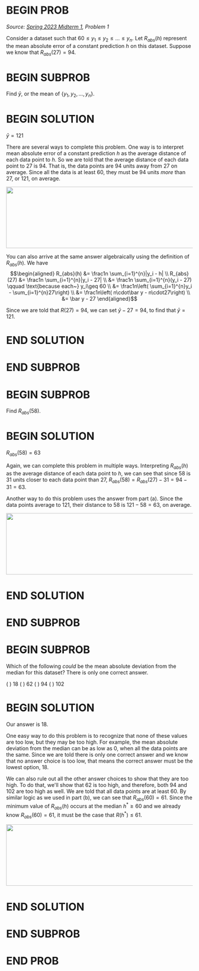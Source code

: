 # BEGIN PROB

<i>Source: [Spring 2023 Midterm 1](../sp23-midterm1/index.html), Problem 1</i>

Consider a dataset such that $60 \leq y_1 \leq y_2 \leq \dots \leq y_n$. Let $R_{abs}(h)$ represent the mean absolute error of a constant prediction $h$ on this dataset. Suppose we know that $R_{abs}(27) = 94.$

# BEGIN SUBPROB

Find $\bar y$, or the mean of $\{y_1, y_2, \dots, y_n\}$.

# BEGIN SOLUTION

$\bar{y} = 121$

There are several ways to complete this problem. One way is to interpret mean absolute error of a constant prediction $h$ as the average distance of each data point to $h$. So we are told that the average distance of each data point to $27$ is $94$. That is, the data points are $94$ units away from $27$ on average. Since all the data is at least $60$, they must be $94$ units *more* than $27$, or $121$, on average.


<center><img src="../../assets/images/sp23-midterm1/p1/1a.jpg" width="666" height="166"></center>


You can also arrive at the same answer algebraically using the definition of $R_{abs}(h)$. We have $$\begin{aligned} R_{abs}(h) &= \frac1n \sum_{i=1}^{n}|y_i - h| \\ R_{abs}(27) &= \frac1n \sum_{i=1}^{n}|y_i - 27| \\ &= \frac1n \sum_{i=1}^{n}(y_i - 27) \qquad \text{because each~} y_i\geq 60 \\ &= \frac1n\left( \sum_{i=1}^{n}y_i - \sum_{i=1}^{n}27\right) \\ &= \frac1n\left( n\cdot\bar y - n\cdot27\right) \\ &= \bar y - 27 \end{aligned}$$ 

Since we are told that $R(27) = 94$, we can set $\bar y - 27 = 94$, to find that $\bar y = 121$.

# END SOLUTION

# END SUBPROB 

# BEGIN SUBPROB

Find $R_{abs}(58)$.

# BEGIN SOLUTION

$R_{abs}(58) = 63$

Again, we can complete this problem in multiple ways. Interpreting $R_{abs}(h)$ as the average distance of each data point to $h$, we can see that since $58$ is $31$ units closer to each data point than $27$, $R_{abs}(58) = R_{abs}(27) - 31 = 94 - 31 = 63.$

Another way to do this problem uses the answer from part (a). Since the data points average to $121$, their distance to $58$ is $121-58 = 63$, on average.

<center><img src="../../assets/images/sp23-midterm1/p1/1b.jpg" width="666" height="166"></center>

# END SOLUTION 

# END SUBPROB 

# BEGIN SUBPROB

Which of the following *could* be the mean absolute deviation from the median for this dataset? There is only one correct answer.

( ) 18
( ) 62
( ) 94
( ) 102

# BEGIN SOLUTION

Our answer is $18$.

One easy way to do this problem is to recognize that none of these values are too low, but they may be too high. For example, the mean absolute deviation from the median can be as low as $0$, when all the data points are the same. Since we are told there is only one correct answer and we know that no answer choice is too low, that means the correct answer must be the lowest option, $18$.

We can also rule out all the other answer choices to show that they are too high. To do that, we'll show that $62$ is too high, and therefore, both $94$ and $102$ are too high as well. We are told that all data points are at least $60$. By similar logic as we used in part (b), we can see that $R_{abs}(60) = 61$. Since the minimum value of $R_{abs}(h)$ occurs at the median $h^*\geq 60$ and we already know $R_{abs}(60) = 61$, it must be the case that $R(h^*) \leq 61$.

<center><img src="../../assets/images/sp23-midterm1/p1/1c.jpg" width="666" height="166"></center>

# END SOLUTION

# END SUBPROB 

# END PROB